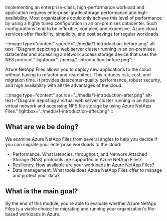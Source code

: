Implementing an enterprise-class, high-performance workload and application requires enterprise-grade storage performance and high-availability. Most organizations could only achieve this level of performance by using a highly tuned configuration in an on-premises datacenter. Such configurations tend to be inflexible, complex, and expensive. Azure cloud services offer flexibility, simplicity, and cost savings for regular workloads.

:::image type="content" source="../media/1-introduction-before.png" alt-text="Diagram depicting a web server cluster running in an on-premises datacenter and accessing a network access storage device that uses the NFS protocol." lightbox="../media/1-introduction-before.png":::

Azure NetApp Files allows you to deploy new applications to the cloud without having to refactor and rearchitect. This reduces risk, cost, and migration time. It provides datacenter-quality performance, robust security, and high availability with all the advantages of the cloud. 

:::image type="content" source="../media/1-introduction-after.png" alt-text="Diagram depicting a virtual web server cluster running in an Azure virtual network and accessing NFS file storage by using Azure NetApp Files." lightbox="../media/1-introduction-after.png":::

## What are we be doing?

We examine Azure NetApp Files from several angles to help you decide if you can migrate your enterprise workloads to the cloud:

- Performance. What latencies, throughput, and Network Attached Storage (NAS) protocols are supported in Azure NetApp Files?
- Resiliency. How available are your workloads in Azure NetApp Files?
- Data management. What tools does Azure NetApp Files offer to manage and protect your data?

## What is the main goal?

By the end of this module, you're able to evaluate whether Azure NetApp Files is a viable choice for migrating and running your organization's file-based workloads in Azure.
